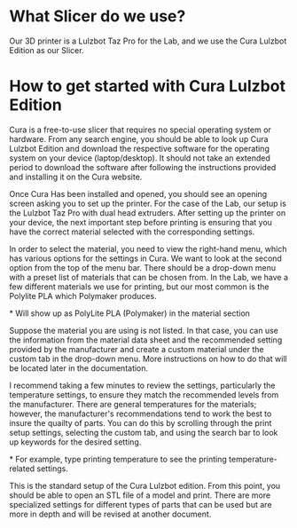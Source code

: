# What Slicer do we use? 
Our 3D printer is a Lulzbot Taz Pro for the Lab, and we use the Cura Lulzbot Edition as our Slicer. 

# How to get started with Cura Lulzbot Edition 
Cura is a free-to-use slicer that requires no special operating system or hardware. From any search engine, you should be able to look up Cura Lulzbot 
Edition and download the respective software for the operating system on your device (laptop/desktop). It should not take an extended period to download the
software after following the instructions provided and installing it on the Cura website.   

Once Cura Has been installed and opened, you should see an opening screen asking you to set up the printer. For the case of the Lab, our setup is the Lulzbot Taz 
Pro with dual head extruders. After setting up the printer on your device, the next important step before printing is ensuring that you have the correct material 
selected with the corresponding settings. 

In order to select the material, you need to view the right-hand menu, which has various options for the settings in Cura. We want to look 
at the second option from the top of the menu bar. There should be a drop-down menu with a preset list of materials that can be chosen from. In the Lab, we have a few different 
materials we use for printing, but our most common is the Polylite PLA which Polymaker produces.

\* Will show up as PolyLite PLA (Polymaker) in the material section 

Suppose the material you are using is not listed. In that case, you can use the information from the material data sheet 
and the recommended setting provided by the manufacturer and create a custom material under the custom 
tab in the drop-down menu. More instructions on how to do that will be located later in the documentation. 


I recommend taking a few minutes to review the settings, particularly the temperature settings, to ensure they match the recommended 
levels from the manufacturer. There are general temperatures for the materials; however, the manufacturer's recommendations
tend to work the best to insure the quailty of parts. You can do this by scrolling through the print setup settings, selecting the custom tab, and using the search bar to look up keywords for the desired setting. 

\* For example, type printing temperature to see the printing temperature-related settings. 

This is the standard setup of the Cura Lulzbot edition. From this point, you should be able to open an STL file of a model and print. There are more specialized settings for different types of parts that can be used but are more in depth and will be revised at another document. 

